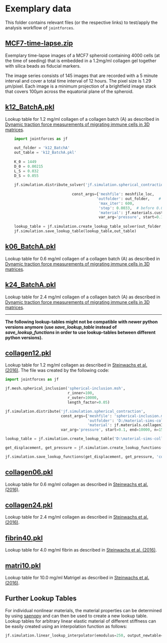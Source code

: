 # Exemplary data

This folder contains relevant files (or the respective links) to test/apply the analysis workflow of `jointforces`.

## [MCF7-time-lapse.zip](https://www.dropbox.com/s/b6uztm3tgdo491p/MCF7-time-lapse.zip?dl=1)

Exemplary time-lapse images of a MCF7 spheroid containing 4000 cells (at the time of seeding) that is embedded in a 1.2mg/ml collagen gel together with silica beads as fiducial markers.

The image series consists of 145 images that are recorded with a 5 minute interval and cover a total time interval of 12 hours. The pixel size is 1.29 µm/pixel. Each image is a minimum projection of a brightfield image stack that covers 100µm across the equatorial plane of the spheroid.




## [k12_BatchA.pkl](https://github.com/christophmark/jointforces/blob/master/docs/data/k12_BatchA.pkl)

Lookup table for 1.2 mg/ml collagen of a collagen batch (A) as described in [Dynamic traction force measurements of migrating immune cells in 3D matrices](https://doi.org/10.1101/2022.11.16.516758). 


```python
    import jointforces as jf
    
    out_folder = 'k12_BatchA'
    out_table = 'k12_BatchA.pkl'
    
    K_0 = 1449  
    D_0 = 0.00215
    L_S = 0.032
    D_S = 0.055 
      
    jf.simulation.distribute_solver('jf.simulation.spherical_contraction_solver',
    
                              const_args={'meshfile': meshfile_loc,     # path to the provided or the new generated mesh
                                         'outfolder': out_folder,    # output folder to store individual simulations
                                          'max_iter': 600,
                                          'step': 0.0033,  # before 0.033
                                          'material': jf.materials.custom(K_0, D_0, L_S, D_S) },      # Enter your own material parameters here
                                          var_arg='pressure', start=0.1, end=10000, n=150, log_scaling=True, n_cores=2, get_initial=True)
      
    lookup_table = jf.simulation.create_lookup_table_solver(out_folder, x0=1, x1=50, n=100)    # output folder for combining the individual simulations
    jf.simulation.save_lookup_table(lookup_table,out_table)
```

## [k06_BatchA.pkl](https://github.com/christophmark/jointforces/blob/master/docs/data/k06_BatchA.pkl)

Lookup table for 0.6 mg/ml collagen of a collagen batch (A) as described in [Dynamic traction force measurements of migrating immune cells in 3D matrices](https://doi.org/10.1101/2022.11.16.516758). 


## [k24_BatchA.pkl](https://github.com/christophmark/jointforces/blob/master/docs/data/k24_BatchA.pkl)

Lookup table for 2.4 mg/ml collagen of a collagen batch (A) as described in [Dynamic traction force measurements of migrating immune cells in 3D matrices](https://doi.org/10.1101/2022.11.16.516758). 




--------------------------------------------------------------------------------------------------------------------------------------------------
**The following lookup-tables might not be compatible with newer python versions anymore (use *save_lookup_table* instead of *save_lookup_functions* in order to use lookup-tables between different python versions).**




## [collagen12.pkl](https://github.com/christophmark/jointforces/blob/master/docs/data/collagen12.pkl)

Lookup table for 1.2 mg/ml collagen as described in [Steinwachs et al. (2016)](https://www.nature.com/articles/nmeth.3685). The file was created by the following code:

```python
import jointforces as jf

jf.mesh.spherical_inclusion('spherical-inclusion.msh',
                            r_inner=100,
                            r_outer=10000,
                            length_factor=0.05)

jf.simulation.distribute('jf.simulation.spherical_contraction',
                         const_args={'meshfile': 'spherical-inclusion.msh',
                                     'outfolder': 'D:/material-sims-collagen12',
                                     'material': jf.materials.collagen12},
                         var_arg='pressure', start=0.1, end=10000, n=150, log_scaling=True, n_cores=3)

lookup_table = jf.simulation.create_lookup_table('D:\material-sims-collagen12', x0=1, x1=50, n=150)

get_displacement, get_pressure = jf.simulation.create_lookup_functions(lookup_table)

jf.simulation.save_lookup_functions(get_displacement, get_pressure, 'collagen12.pkl')
```


## [collagen06.pkl](https://github.com/christophmark/jointforces/blob/master/docs/data/collagen06.pkl)

Lookup table for 0.6 mg/ml collagen as described in [Steinwachs et al. (2016)](https://www.nature.com/articles/nmeth.3685).

## [collagen24.pkl](https://github.com/christophmark/jointforces/blob/master/docs/data/collagen24.pkl)

Lookup table for 2.4 mg/ml collagen as described in [Steinwachs et al. (2016)](https://www.nature.com/articles/nmeth.3685).

## [fibrin40.pkl](https://github.com/christophmark/jointforces/blob/master/docs/data/fibrin40.pkl)

Lookup table for 4.0 mg/ml fibrin as described in [Steinwachs et al. (2016)](https://www.nature.com/articles/nmeth.3685).

## [matri10.pkl](https://github.com/christophmark/jointforces/blob/master/docs/data/matri10.pkl)

Lookup table for 10.0 mg/ml Matrigel as described in [Steinwachs et al. (2016)](https://www.nature.com/articles/nmeth.3685).

## Further Lookup Tables

For individual nonlinear materials, the material properties can be determined by using [saenopy](https://saenopy.readthedocs.io/en/latest/fit_material_parameters.html) and can then be used to create a new lookup table. Lookup tables for arbitrary linear elastic material of different stiffness can be easily created using an interpolation function as follows:

```python
jf.simulation.linear_lookup_interpolator(emodulus=250, output_newtable="linear-lookup-emodul-250Pa.pkl", 
```


